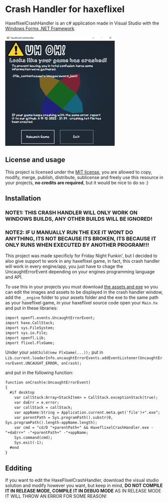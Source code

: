 # Crash Handler for haxeflixel
HaxeflixelCrashHandler is an c# application made in Visual Studio with the [Windows Forms .NET Framework](https://learn.microsoft.com/en-us/dotnet/desktop/winforms/overview/?view=netdesktop-6.0).

![Showcase](HaxeflixelCrashHandlerShowcase.png)

## License and usage
This project is licensed under the [MIT license](LICENSE), you are allowed to copy, modify, merge, publish, distribute, sublicense and freely use this resource in your projects, **no credits are required**, but it would be nice to do so :)

## Installation
### NOTE1: THIS CRASH HANDLER WILL ONLY WORK ON WINDOWS BUILDS, ANY OTHER BUILDS WILL BE IGNORED!
### NOTE2: IF U MANUALLY RUN THE EXE IT WONT DO ANYTHING, ITS NOT BECAUSE ITS BROKEN, ITS BECAUSE IT ONLY RUNS WHEN EXECUTED BY ANOTHER PROGRAM!!!
This project was made specificly for Friday Night Funkin', but I decided to also give support to work in any haxeflixel game, in fact, this crash handler will work in every engine/app, you just have to chage the UncaughtErrorEvent depending on your engines programming language and API.


To use this in your projects you must download [the assets and exe]() so you can edit the images and assets to be displayed in the crash handler window, add the ``__engine`` folder to your assets folder and the exe to the same path as your haxeflixel game, in your haxeflixel source code open your ``Main.hx`` and put in these libraries:
```
import openfl.events.UncaughtErrorEvent;
import haxe.CallStack;
import sys.FileSystem;
import sys.io.File;
import openfl.Lib;
import flixel.FlxGame;
```

Under your ``addChild(new FlxGame(...));`` put in ``Lib.current.loaderInfo.uncaughtErrorEvents.addEventListener(UncaughtErrorEvent.UNCAUGHT_ERROR, onCrash);``

and put in the following function:
```
function onCrash(e:UncaughtErrorEvent)
{
  #if desktop
    var callStack:Array<StackItem> = CallStack.exceptionStack(true);
    var daErr = e.error;
    var callStack = callStack;
    var	appName:String = Application.current.meta.get('file')+".exe";
    var parentPath = Sys.programPath().substr(0, Sys.programPath().length-appName.length);
    var cmd = "cd/D "+parentPath+" && HaxeflixelCrashHandler.exe -"+daErr+" -"+parentPath+" -"+appName;
    Sys.command(cmd);
    Sys.exit(-1);
  #end
}
```

## Edditing
If you want to edit the HaxeFlixelCrashHandler, download the visual studio solution and modify however you want, but keep in mind, **DO NOT COMPILE IT IN RELEASE MODE, COMPILE IT IN DEBUG MODE** AS IN RELEASE MODE IT WILL THROW AN ERROR FOR SOME REASON!
